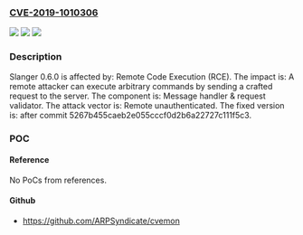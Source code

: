 ### [CVE-2019-1010306](https://cve.mitre.org/cgi-bin/cvename.cgi?name=CVE-2019-1010306)
![](https://img.shields.io/static/v1?label=Product&message=Slanger&color=blue)
![](https://img.shields.io/static/v1?label=Version&message=0.6.0%20%5Bfixed%3A%20after%20commit%205267b455caeb2e055cccf0d2b6a22727c111f5c3%5D%20&color=brightgreen)
![](https://img.shields.io/static/v1?label=Vulnerability&message=Remote%20Code%20Execution%20(RCE)&color=brightgreen)

### Description

Slanger 0.6.0 is affected by: Remote Code Execution (RCE). The impact is: A remote attacker can execute arbitrary commands by sending a crafted request to the server. The component is: Message handler & request validator. The attack vector is: Remote unauthenticated. The fixed version is: after commit 5267b455caeb2e055cccf0d2b6a22727c111f5c3.

### POC

#### Reference
No PoCs from references.

#### Github
- https://github.com/ARPSyndicate/cvemon

